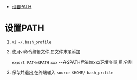 - [设置PATH](#设置PATH)

# 设置PATH

   1. `vi ~/.bash_profile`

   2. 使用vi命令编辑文件,在文件末尾添加

      `export PATH=$PATH:xxx`   --在$PATH后追加xxx环境变量,用:分割

   3. 保存并退出,在终端输入 `source $HOME/.bash_profile`



